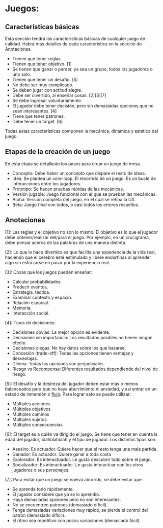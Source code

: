 # Juegos:

## Características básicas
Esta sección tendrá las características básicas de cualquier juego de calidad.
Habrá más detalles de cada característica en la sección de Anotaciones.

* Tienen que tener reglas.
* Tienen que tener objetivo. [1]
* Se tienen que ganar o perder, ya sea un grupo, todos los jugadores o uno solo.
* Tienen que tener un desafío. [5]
* No debe ser muy complicado.
* Se deben jugar con actitud alegre.
* Debe ser divertido, al enseñar cosas. [2][3][7]
* Se debe ingresar voluntariamente.
* El jugador debe tener decisión, pero sin demasiadas opciones que no sean interesantes. [4]
* Tiene que tener patrones.
* Debe tener un target. [6]

Todas estas características componen la mecánica, dinámica y estética del juego.

## Etapas de la creación de un juego
En esta etapa se detallarán los pasos para crear un juego de mesa.

* Concepto: Debe haber un concepto que dispare el resto de ideas.
* Idea: Se plantea un core-loop. El recorrido de un juego. Es un bucle de interacciones entre los jugadores.
* Prototipo: Se hacen pruebas rápidas de las mecánicas.
* Versión jugable: Juego funcional con el que se prueban las mecánicas.
* Alpha: Versión completa del juego, en el cual se refina la UX.
* Beta: Juego final con todos, o casi todos los errores resueltos.

## Anotaciones
[1]: Las reglas y el objetivo no son lo mismo. El objetivo es lo que el jugador debe obtener/realizar del/para el juego. Por ejemplo, en un crucigrama, debe pensar acerca de las palabras de una manera distinta.

[2]: Lo que lo hace divertido es que facilita una experiencia de la vida real, haciendo que el cerebro esté estimulado y libere endorfinas al aprender algo sin esforzarse en pasar por la experiencia real.

[3]: Cosas que los juegos pueden enseñar:
* Calcular probabilidades.
* Predecir eventos.
* Estrategia, táctica.
* Examinar contexto y espacio.
* Relación espacial.
* Memoria.
* Interacción social.

[4]: Tipos de decisiones:
* Decisiones obvias: La mejor opción es evidente.
* Decisiones sin importancia: Los resultados posibles no tienen ningún efecto.
* Decisiones ciegas: No hay datos sobre los que basarse.
* Concesión (trade-off): Todas las opciones tienen ventajas y desventajas.
* Dilema: Todas las opciones son perjudiciales.
* Riesgo vs Recompensa: Diferentes resultados dependiendo del nivel de riesgo.

[5]: El desafío y la destreza del jugador deben estar más o menos balanceados para que no haya aburrimiento ni ansiedad, y así entrar en un estado de inmersión o [flujo](https://es.wikipedia.org/wiki/Flujo_(psicolog%C3%ADa)).
Para lograr esto se puede utilizar:
* Múltiples acciones
* Múltiples objetivos
* Múltiples caminos
* Múltiples sujetos
* Múltiples consecuencias

[6]: El target es a quién va dirigido el juego. Se tiene que tener en cuenta la edad del jugador, blahblahblah y el tipo de jugador. Los distintos tipos son:
* Asesino: Es actuador. Quiere hacer que el resto tenga una mala partida.
* Ganador: Es actuador. Quiere ganar a toda costa
* Explorador: Es interactuador. Le gusta descubrir todo sobre el juego.
* Socializador: Es interactuador. Le gusta interactuar con los otros jugadores o sus personajes.

[7]: Para evitar que un juego se vuelva aburrido, se debe evitar que:
* Se aprenda todo rápidamente.
* El jugador considere que ya se lo aprendió.
* Haya demasiadas opciones pero no son interesantes.
* No se encuentren patrones (demasiado difícil).
* Tenga demasiadas variaciones muy rápido, se pierde el control del patrón (demasiado difícil).
* El ritmo sea repetitivo con pocas variaciones (demasiado fácil).

